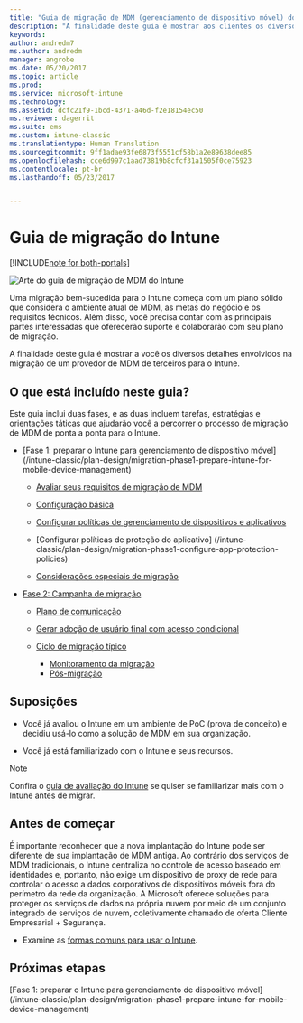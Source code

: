 ```yaml
---
title: "Guia de migração de MDM (gerenciamento de dispositivo móvel) do Intune | Microsoft Docs"
description: "A finalidade deste guia é mostrar aos clientes os diversos detalhes envolvidos na migração de um provedor de MDM de terceiros para o Microsoft Intune."
keywords: 
author: andredm7
ms.author: andredm
manager: angrobe
ms.date: 05/20/2017
ms.topic: article
ms.prod: 
ms.service: microsoft-intune
ms.technology: 
ms.assetid: dcfc21f9-1bcd-4371-a46d-f2e18154ec50
ms.reviewer: dagerrit
ms.suite: ems
ms.custom: intune-classic
ms.translationtype: Human Translation
ms.sourcegitcommit: 9ff1adae93fe6873f5551cf58b1a2e89638dee85
ms.openlocfilehash: cce6d997c1aad73819b8cfcf31a1505f0ce75923
ms.contentlocale: pt-br
ms.lasthandoff: 05/23/2017


---
```


# <a name="intune-migration-guide"></a>Guia de migração do Intune

[!INCLUDE[note for both-portals](../includes/note-for-both-portals.md)]

![Arte do guia de migração de MDM do Intune](../media/MDM-migration-guide-art.PNG)

Uma migração bem-sucedida para o Intune começa com um plano sólido que considera o ambiente atual de MDM, as metas do negócio e os requisitos técnicos. Além disso, você precisa contar com as principais partes interessadas que oferecerão suporte e colaborarão com seu plano de migração.

A finalidade deste guia é mostrar a você os diversos detalhes envolvidos na migração de um provedor de MDM de terceiros para o Intune.

## <a name="whats-included-in-this-guide"></a>O que está incluído neste guia?

Este guia inclui duas fases, e as duas incluem tarefas, estratégias e orientações táticas que ajudarão você a percorrer o processo de migração de MDM de ponta a ponta para o Intune.

-   [Fase 1: preparar o Intune para gerenciamento de dispositivo móvel] (/intune-classic/plan-design/migration-phase1-prepare-intune-for-mobile-device-management)

    -   [Avaliar seus requisitos de migração de MDM](/intune-classic/plan-design/migration-phase1-prepare-intune-for-mobile-device-management#assess-mdm-requirements)

    -   [Configuração básica](/intune-classic/plan-design/migration-phase1-basic-setup)

    -   [Configurar políticas de gerenciamento de dispositivos e aplicativos](/intune-classic/plan-design/migration-phase1-configure-device-and-app-management-policies)

    -   [Configurar políticas de proteção do aplicativo] (/intune-classic/plan-design/migration-phase1-configure-app-protection-policies)

    -   [Considerações especiais de migração](/intune-classic/plan-design/migration-phase1-special-migration-considerations)

-   [Fase 2: Campanha de migração](/intune-classic/plan-design/migration-phase2-migration-campaign)

    -   [Plano de comunicação](/intune-classic/plan-design/migration-phase2-communication-plan)

    -   [Gerar adoção de usuário final com acesso condicional](/intune-classic/plan-design/migration-phase2-drive-end-user-adoption-with-conditional-access)
    
    -   [Ciclo de migração típico](/intune-classic/plan-design/migration-phase2-typical-migration-cycle)
        -   [Monitoramento da migração](/intune-classic/plan-design/migration-phase2-typical-migration-cycle#monitoring-migration)
        -   [Pós-migração](/intune-classic/plan-design/migration-phase2-typical-migration-cycle#post-migration)

## <a name="assumptions"></a>Suposições

-   Você já avaliou o Intune em um ambiente de PoC (prova de conceito) e decidiu usá-lo como a solução de MDM em sua organização.

-   Você já está familiarizado com o Intune e seus recursos. 

> [!NOTE]
> Confira o [guia de avaliação do Intune](/intune-classic/understand-explore/sign-up-for-30-day-trial-microsoft-intune) se quiser se familiarizar mais com o Intune antes de migrar.

## <a name="before-you-begin"></a>Antes de começar

É importante reconhecer que a nova implantação do Intune pode ser diferente de sua implantação de MDM antiga. Ao contrário dos serviços de MDM tradicionais, o Intune centraliza no controle de acesso baseado em identidades e, portanto, não exige um dispositivo de proxy de rede para controlar o acesso a dados corporativos de dispositivos móveis fora do perímetro da rede da organização. A Microsoft oferece soluções para proteger os serviços de dados na própria nuvem por meio de um conjunto integrado de serviços de nuvem, coletivamente chamado de oferta Cliente Empresarial + Segurança.

-   Examine as [formas comuns para usar o Intune](/intune-classic/plan-design/migration-phase1-prepare-intune-for-mobile-device-management#assess-mdm-requirements).

## <a name="next-steps"></a>Próximas etapas

[Fase 1: preparar o Intune para gerenciamento de dispositivo móvel] (/intune-classic/plan-design/migration-phase1-prepare-intune-for-mobile-device-management)

